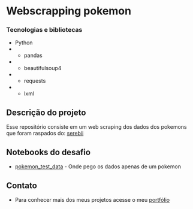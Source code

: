 # Webscrapping pokemon

### Tecnologias e bibliotecas
* Python
* * pandas
* * beautifulsoup4
* * requests
* * lxml

## Descrição do projeto
Esse repositório consiste em um web scraping dos dados dos pokemons que foram raspados do: [serebii](https://serebii.net)


## Notebooks do desafio
* [pokemon_test_data]() - Onde pego os dados apenas de um pokemon

## Contato
* Para conhecer mais dos meus projetos acesse o meu [portfólio](https://yasmim-portifolio.vercel.app)